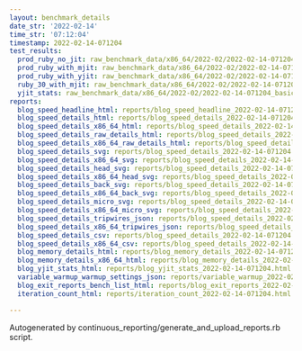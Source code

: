 ```yaml
---
layout: benchmark_details
date_str: '2022-02-14'
time_str: '07:12:04'
timestamp: 2022-02-14-071204
test_results:
  prod_ruby_no_jit: raw_benchmark_data/x86_64/2022-02/2022-02-14-071204_basic_benchmark_prod_ruby_no_jit.json
  prod_ruby_with_mjit: raw_benchmark_data/x86_64/2022-02/2022-02-14-071204_basic_benchmark_prod_ruby_with_mjit.json
  prod_ruby_with_yjit: raw_benchmark_data/x86_64/2022-02/2022-02-14-071204_basic_benchmark_prod_ruby_with_yjit.json
  ruby_30_with_mjit: raw_benchmark_data/x86_64/2022-02/2022-02-14-071204_basic_benchmark_ruby_30_with_mjit.json
  yjit_stats: raw_benchmark_data/x86_64/2022-02/2022-02-14-071204_basic_benchmark_yjit_stats.json
reports:
  blog_speed_headline_html: reports/blog_speed_headline_2022-02-14-071204.html
  blog_speed_details_html: reports/blog_speed_details_2022-02-14-071204.html
  blog_speed_details_x86_64_html: reports/blog_speed_details_2022-02-14-071204.x86_64.html
  blog_speed_details_raw_details_html: reports/blog_speed_details_2022-02-14-071204.raw_details.html
  blog_speed_details_x86_64_raw_details_html: reports/blog_speed_details_2022-02-14-071204.x86_64.raw_details.html
  blog_speed_details_svg: reports/blog_speed_details_2022-02-14-071204.svg
  blog_speed_details_x86_64_svg: reports/blog_speed_details_2022-02-14-071204.x86_64.svg
  blog_speed_details_head_svg: reports/blog_speed_details_2022-02-14-071204.head.svg
  blog_speed_details_x86_64_head_svg: reports/blog_speed_details_2022-02-14-071204.x86_64.head.svg
  blog_speed_details_back_svg: reports/blog_speed_details_2022-02-14-071204.back.svg
  blog_speed_details_x86_64_back_svg: reports/blog_speed_details_2022-02-14-071204.x86_64.back.svg
  blog_speed_details_micro_svg: reports/blog_speed_details_2022-02-14-071204.micro.svg
  blog_speed_details_x86_64_micro_svg: reports/blog_speed_details_2022-02-14-071204.x86_64.micro.svg
  blog_speed_details_tripwires_json: reports/blog_speed_details_2022-02-14-071204.tripwires.json
  blog_speed_details_x86_64_tripwires_json: reports/blog_speed_details_2022-02-14-071204.x86_64.tripwires.json
  blog_speed_details_csv: reports/blog_speed_details_2022-02-14-071204.csv
  blog_speed_details_x86_64_csv: reports/blog_speed_details_2022-02-14-071204.x86_64.csv
  blog_memory_details_html: reports/blog_memory_details_2022-02-14-071204.html
  blog_memory_details_x86_64_html: reports/blog_memory_details_2022-02-14-071204.x86_64.html
  blog_yjit_stats_html: reports/blog_yjit_stats_2022-02-14-071204.html
  variable_warmup_warmup_settings_json: reports/variable_warmup_2022-02-14-071204.warmup_settings.json
  blog_exit_reports_bench_list_html: reports/blog_exit_reports_2022-02-14-071204.bench_list.html
  iteration_count_html: reports/iteration_count_2022-02-14-071204.html

---
```

Autogenerated by continuous_reporting/generate_and_upload_reports.rb script.
